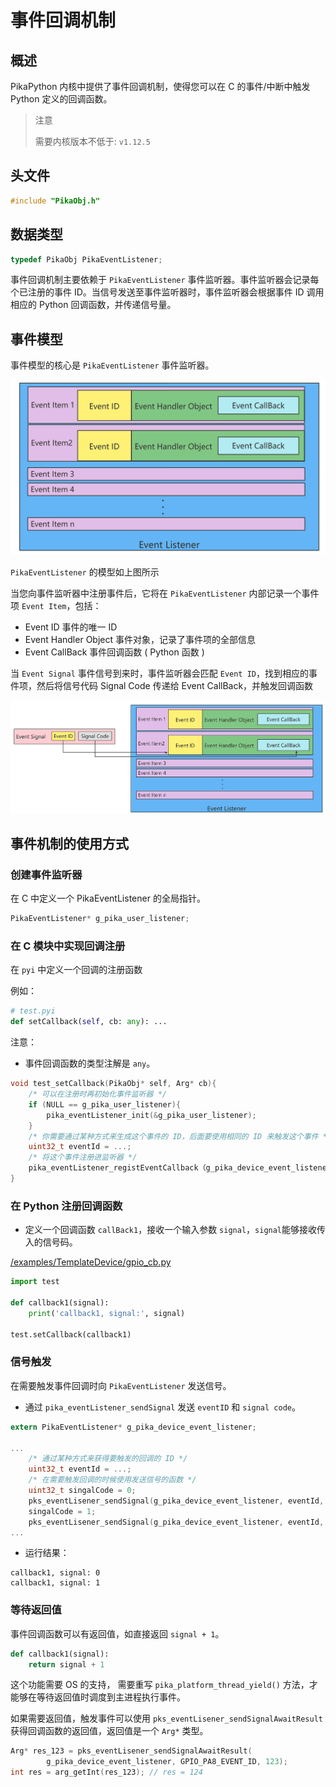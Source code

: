 # 事件回调机制

## 概述

PikaPython 内核中提供了事件回调机制，使得您可以在 C 的事件/中断中触发 Python 定义的回调函数。

> 注意
> 
> 需要内核版本不低于: `v1.12.5`

## 头文件

``` C
#include "PikaObj.h"
```

## 数据类型

```c
typedef PikaObj PikaEventListener;
```

事件回调机制主要依赖于 `PikaEventListener` 事件监听器。事件监听器会记录每个已注册的事件 ID。当信号发送至事件监听器时，事件监听器会根据事件 ID 调用相应的 Python 回调函数，并传递信号量。

## 事件模型

事件模型的核心是 `PikaEventListener` 事件监听器。

![](assets/image-20220619102931608.png)

`PikaEventListener` 的模型如上图所示

当您向事件监听器中注册事件后，它将在 `PikaEventListener` 内部记录一个事件项 `Event Item`，包括：

- Event ID 事件的唯一 ID
- Event Handler Object 事件对象，记录了事件项的全部信息
- Event CallBack 事件回调函数 ( Python 函数 )

当 `Event Signal` 事件信号到来时，事件监听器会匹配 `Event ID`，找到相应的事件项，然后将信号代码 Signal Code 传递给 Event CallBack，并触发回调函数

![](assets/image-20220619104053576.png)

## 事件机制的使用方式

### 创建事件监听器

在 C 中定义一个 PikaEventListener 的全局指针。

``` C
PikaEventListener* g_pika_user_listener;
```

### 在 C 模块中实现回调注册

在 `pyi` 中定义一个回调的注册函数

例如：

```python
# test.pyi
def setCallback(self, cb: any): ...
```

注意：

- 事件回调函数的类型注解是 `any`。

``` C
void test_setCallback(PikaObj* self, Arg* cb){
    /* 可以在注册时再初始化事件监听器 */
    if (NULL == g_pika_user_listener){
        pika_eventListener_init(&g_pika_user_listener);
    }
    /* 你需要通过某种方式来生成这个事件的 ID，后面要使用相同的 ID 来触发这个事件 */
    uint32_t eventId = ...;
    /* 将这个事件注册进监听器 */
    pika_eventListener_registEventCallback（g_pika_device_event_listener， eventId, cb);
}
```

### 在 Python 注册回调函数

- 定义一个回调函数 `callBack1`，接收一个输入参数 `signal`，`signal`能够接收传入的信号码。

[/examples/TemplateDevice/gpio_cb.py](https://gitee.com/Lyon1998/pikapython/blob/master/examples/TemplateDevice/gpio_cb.py)

``` python
import test

def callback1(signal):
	print('callback1, signal:', signal)

test.setCallback(callback1)
```


### 信号触发

在需要触发事件回调时向 `PikaEventListener` 发送信号。

- 通过 `pika_eventListener_sendSignal` 发送 `eventID` 和 `signal code`。 

```c
extern PikaEventListener* g_pika_device_event_listener;

...
	/* 通过某种方式来获得要触发的回调的 ID */
    uint32_t eventId = ...;
    /* 在需要触发回调的时候使用发送信号的函数 */
	uint32_t singalCode = 0;
    pks_eventLisener_sendSignal(g_pika_device_event_listener, eventId, singalCode);
	singalCode = 1;
    pks_eventLisener_sendSignal(g_pika_device_event_listener, eventId, singalCode);
...

```

- 运行结果：
```
callback1, signal: 0
callback1, signal: 1
```

### 等待返回值

事件回调函数可以有返回值，如直接返回 `signal + 1`。

``` Python
def callback1(signal):
    return signal + 1
```

这个功能需要 OS 的支持， 需要重写 `pika_platform_thread_yield()` 方法，才能够在等待返回值时调度到主进程执行事件。

如果需要返回值，触发事件可以使用 `pks_eventLisener_sendSignalAwaitResult` 获得回调函数的返回值，返回值是一个 `Arg*` 类型。

``` C
Arg* res_123 = pks_eventLisener_sendSignalAwaitResult(
        g_pika_device_event_listener, GPIO_PA8_EVENT_ID, 123);
int res = arg_getInt(res_123); // res = 124
```

